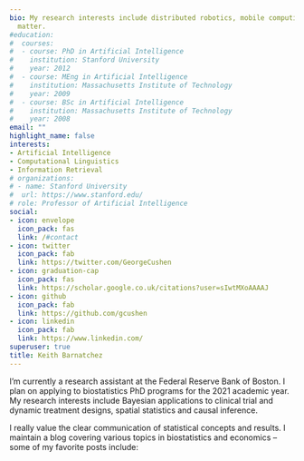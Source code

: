 ```yaml
---
bio: My research interests include distributed robotics, mobile computing and programmable
  matter.
#education:
#  courses:
#  - course: PhD in Artificial Intelligence
#    institution: Stanford University
#    year: 2012
#  - course: MEng in Artificial Intelligence
#    institution: Massachusetts Institute of Technology
#    year: 2009
#  - course: BSc in Artificial Intelligence
#    institution: Massachusetts Institute of Technology
#    year: 2008
email: ""
highlight_name: false
interests:
- Artificial Intelligence
- Computational Linguistics
- Information Retrieval
# organizations:
# - name: Stanford University
#  url: https://www.stanford.edu/
# role: Professor of Artificial Intelligence
social:
- icon: envelope
  icon_pack: fas
  link: /#contact
- icon: twitter
  icon_pack: fab
  link: https://twitter.com/GeorgeCushen
- icon: graduation-cap
  icon_pack: fas
  link: https://scholar.google.co.uk/citations?user=sIwtMXoAAAAJ
- icon: github
  icon_pack: fab
  link: https://github.com/gcushen
- icon: linkedin
  icon_pack: fab
  link: https://www.linkedin.com/
superuser: true
title: Keith Barnatchez
---
```


I’m currently a research assistant at the Federal Reserve Bank of Boston. I plan on applying to biostatistics PhD programs for the 2021 academic year. My research interests include Bayesian applications to clinical trial and dynamic treatment designs, spatial statistics and causal inference.

I really value the clear communication of statistical concepts and results. I maintain a blog covering various topics in biostatistics and economics – some of my favorite posts include:
